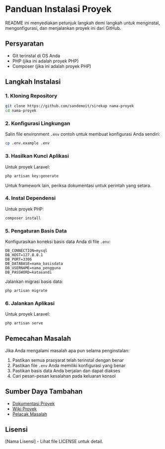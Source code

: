 # Panduan Instalasi Proyek

README ini menyediakan petunjuk langkah demi langkah untuk menginstal, mengonfigurasi, dan menjalankan proyek ini dari GitHub.

## Persyaratan

-   Git terinstal di OS Anda
-   PHP (jika ini adalah proyek PHP)
-   Composer (jika ini adalah proyek PHP)

## Langkah Instalasi

### 1. Kloning Repository

```bash
git clone https://github.com/sandemoit/sirekap nama-proyek
cd nama-proyek
```

### 2. Konfigurasi Lingkungan

Salin file environment `.env` contoh untuk membuat konfigurasi Anda sendiri:

```bash
cp .env.example .env
```

### 3. Hasilkan Kunci Aplikasi

Untuk proyek Laravel:

```bash
php artisan key:generate
```

Untuk framework lain, periksa dokumentasi untuk perintah yang setara.

### 4. Instal Dependensi

Untuk proyek PHP:

```bash
composer install
```

### 5. Pengaturan Basis Data

Konfigurasikan koneksi basis data Anda di file `.env`:

```
DB_CONNECTION=mysql
DB_HOST=127.0.0.1
DB_PORT=3306
DB_DATABASE=nama_basisdata
DB_USERNAME=nama_pengguna
DB_PASSWORD=katasandi
```

Jalankan migrasi basis data:

```bash
php artisan migrate
```

### 6. Jalankan Aplikasi

Untuk proyek Laravel:

```bash
php artisan serve
```

## Pemecahan Masalah

Jika Anda mengalami masalah apa pun selama penginstalan:

1. Pastikan semua prasyarat telah terinstal dengan benar
2. Pastikan file `.env` Anda memiliki konfigurasi yang benar
3. Pastikan basis data Anda berjalan dan dapat diakses
4. Cari pesan-pesan kesalahan pada keluaran konsol

## Sumber Daya Tambahan

-   [Dokumentasi Proyek](link-ke-dokumentasi)
-   [Wiki Proyek](link-ke-wiki)
-   [Pelacak Masalah](link-ke-masalah)

## Lisensi

[Nama Lisensi] - Lihat file LICENSE untuk detail.
